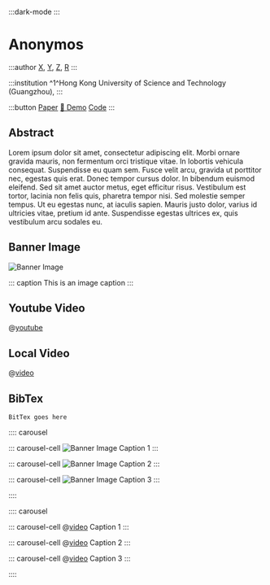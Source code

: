 :::dark-mode
  :::
  # Anonymos
  :::author
  [X](person_website_link), [Y](person_website_link), [Z](person_website_link), [R](person_website_link)
  :::
  
  :::institution
  <span>^1^Hong Kong University of Science and Technology (Guangzhou),</span>
  :::
  
  :::button
  [<i class="fa fa-file-pdf-o" aria-hidden="true"></i>
  Paper](paper_link) [&#129303; Demo](demo_link) [<i class="fa fa-github" aria-hidden="true"></i>
  Code](code_link)
  :::
  
 ## Abstract
 Lorem ipsum dolor sit amet, consectetur adipiscing elit. Morbi ornare gravida mauris, non fermentum orci tristique vitae. In lobortis vehicula consequat. Suspendisse eu quam sem. Fusce velit arcu, gravida ut porttitor nec, egestas quis erat. Donec tempor cursus dolor. In bibendum euismod eleifend. Sed sit amet auctor metus, eget efficitur risus. Vestibulum est tortor, lacinia non felis quis, pharetra tempor nisi. Sed molestie semper tempus. Ut eu egestas nunc, at iaculis sapien. Mauris justo dolor, varius id ultricies vitae, pretium id ante. Suspendisse egestas ultrices ex, quis vestibulum arcu sodales eu.
  

## Banner Image
![Banner Image](https://cdn.pixabay.com/photo/2018/06/24/08/17/colorful-abstract-background-3494093_1280.jpg)

::: caption
This is an image caption
:::

## Youtube Video

@[youtube](JkaxUblCGz0)

## Local Video

@[video](https://eliahuhorwitz.github.io/Academic-project-page-template/static/videos/banner_video.mp4)

## BibTex

```
BitTex goes here
```

:::: carousel

::: carousel-cell
![Banner Image](https://cdn.pixabay.com/photo/2018/06/24/08/17/colorful-abstract-background-3494093_1280.jpg)
Caption 1
:::

::: carousel-cell
![Banner Image](https://cdn.pixabay.com/photo/2017/02/20/18/03/cat-2083492_1280.jpg)
Caption 2
:::

::: carousel-cell
![Banner Image](https://cdn.pixabay.com/photo/2018/06/24/08/17/colorful-abstract-background-3494093_1280.jpg)
Caption 3
:::

::::

:::: carousel

::: carousel-cell
@[video](https://eliahuhorwitz.github.io/Academic-project-page-template/static/videos/banner_video.mp4)
Caption 1
:::

::: carousel-cell
@[video](https://eliahuhorwitz.github.io/Academic-project-page-template/static/videos/banner_video.mp4)
Caption 2
:::

::: carousel-cell
@[video](https://eliahuhorwitz.github.io/Academic-project-page-template/static/videos/banner_video.mp4)
Caption 3
:::

::::

